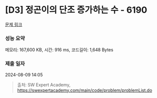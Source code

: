 # [D3] 정곤이의 단조 증가하는 수 - 6190 

[문제 링크](https://swexpertacademy.com/main/code/problem/problemDetail.do?contestProbId=AWcPjEuKAFgDFAU4) 

### 성능 요약

메모리: 167,600 KB, 시간: 916 ms, 코드길이: 1,648 Bytes

### 제출 일자

2024-08-09 14:05



> 출처: SW Expert Academy, https://swexpertacademy.com/main/code/problem/problemList.do